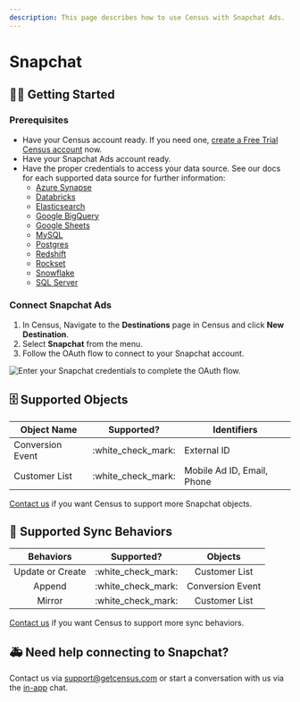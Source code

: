 ```yaml
---
description: This page describes how to use Census with Snapchat Ads.
---
```


# Snapchat

## ​🏃‍♀️ Getting Started

### Prerequisites

* Have your Census account ready. If you need one, [create a Free Trial Census account](https://app.getcensus.com/) now.
* Have your Snapchat Ads account ready.
* Have the proper credentials to access your data source. See our docs for each supported data source for further information:
  * [Azure Synapse](../sources/azure-synapse.md)
  * [Databricks](https://docs.getcensus.com/sources/databricks)
  * [Elasticsearch](https://docs.getcensus.com/sources/elasticsearch)
  * [Google BigQuery](https://docs.getcensus.com/sources/google-bigquery)
  * [Google Sheets](https://docs.getcensus.com/sources/google-sheets)
  * [MySQL](https://docs.getcensus.com/sources/mysql)
  * [Postgres](https://docs.getcensus.com/sources/postgres)
  * [Redshift](https://docs.getcensus.com/sources/redshift)
  * [Rockset](https://docs.getcensus.com/sources/rockset)
  * [Snowflake](https://docs.getcensus.com/sources/snowflake)
  * [SQL Server](https://docs.getcensus.com/sources/sql-server)

### Connect Snapchat Ads

1. In Census, Navigate to the **Destinations** page in Census and click **New Destination**.
2. Select **Snapchat** from the menu.
3. Follow the OAuth flow to connect to your Snapchat account.

![Enter your Snapchat credentials to complete the OAuth flow.](<../.gitbook/assets/Screen Shot 2022-04-25 at 4.23.34 PM.png>)

## 🗄 Supported Objects

| Object Name      |      Supported?      | Identifiers                |
| ---------------- | :------------------: | -------------------------- |
| Conversion Event | :white\_check\_mark: | External ID                |
| Customer List    | :white\_check\_mark: | Mobile Ad ID, Email, Phone |

[Contact us](mailto:support@getcensus.com) if you want Census to support more Snapchat objects.

## 🔄 Supported Sync Behaviors

|     Behaviors    |      Supported?      |      Objects     |
| :--------------: | :------------------: | :--------------: |
| Update or Create | :white\_check\_mark: |   Customer List  |
|      Append      | :white\_check\_mark: | Conversion Event |
|      Mirror      | :white\_check\_mark: |   Customer List  |

[Contact us](mailto:support@getcensus.com) if you want Census to support more sync behaviors.

## 🚑 Need help connecting to Snapchat?

Contact us via support@getcensus.com or start a conversation with us via the [in-app](https://app.getcensus.com/) chat.
